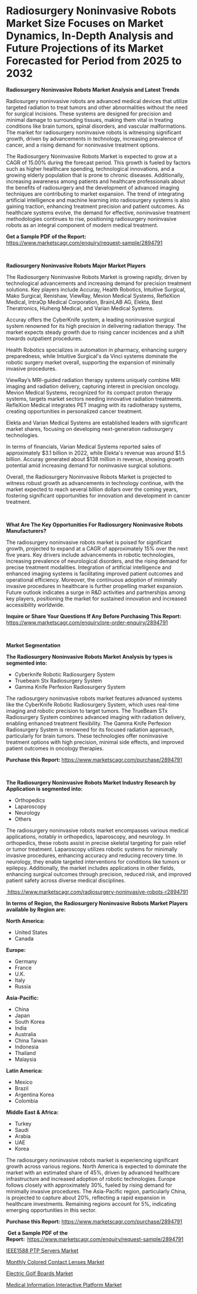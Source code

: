<p><h1>Radiosurgery Noninvasive Robots Market Size Focuses on Market Dynamics, In-Depth Analysis and Future Projections of its Market Forecasted for Period from 2025 to 2032</h1></p><p><strong>Radiosurgery Noninvasive Robots Market Analysis and Latest Trends</strong></p>
<p><p>Radiosurgery noninvasive robots are advanced medical devices that utilize targeted radiation to treat tumors and other abnormalities without the need for surgical incisions. These systems are designed for precision and minimal damage to surrounding tissues, making them vital in treating conditions like brain tumors, spinal disorders, and vascular malformations. The market for radiosurgery noninvasive robots is witnessing significant growth, driven by advancements in technology, increasing prevalence of cancer, and a rising demand for noninvasive treatment options.</p><p>The Radiosurgery Noninvasive Robots Market is expected to grow at a CAGR of 15.00% during the forecast period. This growth is fueled by factors such as higher healthcare spending, technological innovations, and a growing elderly population that is prone to chronic diseases. Additionally, increasing awareness among patients and healthcare professionals about the benefits of radiosurgery and the development of advanced imaging techniques are contributing to market expansion. The trend of integrating artificial intelligence and machine learning into radiosurgery systems is also gaining traction, enhancing treatment precision and patient outcomes. As healthcare systems evolve, the demand for effective, noninvasive treatment methodologies continues to rise, positioning radiosurgery noninvasive robots as an integral component of modern medical treatment.</p></p>
<p><strong>Get a Sample PDF of the Report:&nbsp;</strong> <a href="https://www.marketscagr.com/enquiry/request-sample/2894791?utm_campaign=2010&utm_medium=2&utm_source=Github&utm_content=ia&utm_term=15032025&utm_id=radiosurgery-noninvasive-robots">https://www.marketscagr.com/enquiry/request-sample/2894791</a></p>
<p>&nbsp;</p>
<p><strong>Radiosurgery Noninvasive Robots Major Market Players</strong></p>
<p><p>The Radiosurgery Noninvasive Robots Market is growing rapidly, driven by technological advancements and increasing demand for precision treatment solutions. Key players include Accuray, Health Robotics, Intuitive Surgical, Mako Surgical, Renishaw, ViewRay, Mevion Medical Systems, RefleXion Medical, IntraOp Medical Corporation, BrainLAB AG, Elekta, Best Theratronics, Huiheng Medical, and Varian Medical Systems.</p><p>Accuray offers the CyberKnife system, a leading noninvasive surgical system renowned for its high precision in delivering radiation therapy. The market expects steady growth due to rising cancer incidences and a shift towards outpatient procedures.</p><p>Health Robotics specializes in automation in pharmacy, enhancing surgery preparedness, while Intuitive Surgical's da Vinci systems dominate the robotic surgery market overall, supporting the expansion of minimally invasive procedures.</p><p>ViewRay’s MRI-guided radiation therapy systems uniquely combine MRI imaging and radiation delivery, capturing interest in precision oncology. Mevion Medical Systems, recognized for its compact proton therapy systems, targets market sectors needing innovative radiation treatments. RefleXion Medical integrates PET imaging with its radiotherapy systems, creating opportunities in personalized cancer treatment.</p><p>Elekta and Varian Medical Systems are established leaders with significant market shares, focusing on developing next-generation radiosurgery technologies.</p><p>In terms of financials, Varian Medical Systems reported sales of approximately $3.1 billion in 2022, while Elekta's revenue was around $1.5 billion. Accuray generated about $138 million in revenue, showing growth potential amid increasing demand for noninvasive surgical solutions.</p><p>Overall, the Radiosurgery Noninvasive Robots Market is projected to witness robust growth as advancements in technology continue, with the market expected to reach several billion dollars over the coming years, fostering significant opportunities for innovation and development in cancer treatment.</p></p>
<p>&nbsp;</p>
<p><strong>What Are The Key Opportunities For Radiosurgery Noninvasive Robots Manufacturers?</strong></p>
<p><p>The radiosurgery noninvasive robots market is poised for significant growth, projected to expand at a CAGR of approximately 15% over the next five years. Key drivers include advancements in robotic technologies, increasing prevalence of neurological disorders, and the rising demand for precise treatment modalities. Integration of artificial intelligence and enhanced imaging systems is facilitating improved patient outcomes and operational efficiency. Moreover, the continuous adoption of minimally invasive procedures in healthcare is further propelling market expansion. Future outlook indicates a surge in R&D activities and partnerships among key players, positioning the market for sustained innovation and increased accessibility worldwide.</p></p>
<p><strong>Inquire or Share Your Questions If Any Before Purchasing This Report:</strong> <a href="https://www.marketscagr.com/enquiry/pre-order-enquiry/2894791?utm_campaign=2010&utm_medium=2&utm_source=Github&utm_content=ia&utm_term=15032025&utm_id=radiosurgery-noninvasive-robots">https://www.marketscagr.com/enquiry/pre-order-enquiry/2894791</a></p>
<p>&nbsp;</p>
<p><strong>Market Segmentation</strong></p>
<p><strong>The Radiosurgery Noninvasive Robots Market Analysis by types is segmented into:</strong></p>
<p><ul><li>Cyberknife Robotic Radiosurgery System</li><li>Truebeam Stx Radiosurgery System</li><li>Gamma Knife Perfexion Radiosurgery System</li></ul></p>
<p><p>The radiosurgery noninvasive robots market features advanced systems like the CyberKnife Robotic Radiosurgery System, which uses real-time imaging and robotic precision to target tumors. The TrueBeam STx Radiosurgery System combines advanced imaging with radiation delivery, enabling enhanced treatment flexibility. The Gamma Knife Perfexion Radiosurgery System is renowned for its focused radiation approach, particularly for brain tumors. These technologies offer noninvasive treatment options with high precision, minimal side effects, and improved patient outcomes in oncology therapies.</p></p>
<p><strong>Purchase this Report:&nbsp;</strong><a href="https://www.marketscagr.com/purchase/2894791?utm_campaign=2010&utm_medium=2&utm_source=Github&utm_content=ia&utm_term=15032025&utm_id=radiosurgery-noninvasive-robots">https://www.marketscagr.com/purchase/2894791</a></p>
<p>&nbsp;</p>
<p><strong>The Radiosurgery Noninvasive Robots Market Industry Research by Application is segmented into:</strong></p>
<p><ul><li>Orthopedics</li><li>Laparoscopy</li><li>Neurology</li><li>Others</li></ul></p>
<p><p>The radiosurgery noninvasive robots market encompasses various medical applications, notably in orthopedics, laparoscopy, and neurology. In orthopedics, these robots assist in precise skeletal targeting for pain relief or tumor treatment. Laparoscopy utilizes robotic systems for minimally invasive procedures, enhancing accuracy and reducing recovery time. In neurology, they enable targeted interventions for conditions like tumors or epilepsy. Additionally, the market includes applications in other fields, enhancing surgical outcomes through precision, reduced risk, and improved patient safety across diverse medical disciplines.</p></p>
<p><a href="https://www.marketscagr.com/radiosurgery-noninvasive-robots-r2894791?utm_campaign=2010&utm_medium=2&utm_source=Github&utm_content=ia&utm_term=15032025&utm_id=radiosurgery-noninvasive-robots">&nbsp;https://www.marketscagr.com/radiosurgery-noninvasive-robots-r2894791</a></p>
<p><strong>In terms of Region, the Radiosurgery Noninvasive Robots Market Players available by Region are:</strong></p>
<p>
    <p> <strong> North America: </strong>
        <ul>
            <li>United States</li>
            <li>Canada</li>
        </ul>
        </p> 
    <p> <strong> Europe: </strong>
        <ul>
            <li>Germany</li>
            <li>France</li>
            <li>U.K.</li>
            <li>Italy</li>
            <li>Russia</li>
        </ul>
        </p> 
    <p> <strong> Asia-Pacific: </strong>
        <ul>
            <li>China</li>
            <li>Japan</li>
            <li>South Korea</li>
            <li>India</li>
            <li>Australia</li>
            <li>China Taiwan</li>
            <li>Indonesia</li>
            <li>Thailand</li>
            <li>Malaysia</li>
        </ul>
        </p> 
    <p> <strong> Latin America: </strong>
        <ul>
            <li>Mexico</li>
            <li>Brazil</li>
            <li>Argentina Korea</li>
            <li>Colombia</li>
        </ul>
        </p> 
    <p> <strong> Middle East & Africa: </strong>
        <ul>
            <li>Turkey</li>
            <li>Saudi</li>
            <li>Arabia</li>
            <li>UAE</li>
            <li>Korea</li>
        </ul>
    </p>
    </p>
<p><p>The radiosurgery noninvasive robots market is experiencing significant growth across various regions. North America is expected to dominate the market with an estimated share of 45%, driven by advanced healthcare infrastructure and increased adoption of robotic technologies. Europe follows closely with approximately 30%, fueled by rising demand for minimally invasive procedures. The Asia-Pacific region, particularly China, is projected to capture about 20%, reflecting a rapid expansion in healthcare investments. Remaining regions account for 5%, indicating emerging opportunities in this sector.</p></p>
<p><strong>Purchase this Report: </strong><a href="https://www.marketscagr.com/purchase/2894791?utm_campaign=2010&utm_medium=2&utm_source=Github&utm_content=ia&utm_term=15032025&utm_id=radiosurgery-noninvasive-robots">https://www.marketscagr.com/purchase/2894791</a></p>
<p>&nbsp;<strong>Get a Sample PDF of the Report:&nbsp;&nbsp;</strong><a href="https://www.marketscagr.com/enquiry/request-sample/2894791?utm_campaign=2010&utm_medium=2&utm_source=Github&utm_content=ia&utm_term=15032025&utm_id=radiosurgery-noninvasive-robots">https://www.marketscagr.com/enquiry/request-sample/2894791</a></p>
<p><strong></strong></p>
<p><p><a href="https://github.com/ildyduedu/Market-Research-Report-List-1/blob/main/ieee1588-ptp-servers-market.md?utm_campaign=2010&utm_medium=2&utm_source=Github&utm_content=ia&utm_term=15032025&utm_id=radiosurgery-noninvasive-robots">IEEE1588 PTP Servers Market</a></p><p><a href="https://github.com/BryceTownsendr/Market-Research-Report-List-7/blob/main/monthly-colored-contact-lenses-market.md?utm_campaign=2010&utm_medium=2&utm_source=Github&utm_content=ia&utm_term=15032025&utm_id=radiosurgery-noninvasive-robots">Monthly Colored Contact Lenses Market</a></p><p><a href="https://github.com/diosohusch6x/Market-Research-Report-List-1/blob/main/electric-golf-boards-market.md?utm_campaign=2010&utm_medium=2&utm_source=Github&utm_content=ia&utm_term=15032025&utm_id=radiosurgery-noninvasive-robots">Electric Golf Boards Market</a></p><p><a href="https://github.com/oduorsarath9/Market-Research-Report-List-1/blob/main/medical-information-interactive-platform-market.md?utm_campaign=2010&utm_medium=2&utm_source=Github&utm_content=ia&utm_term=15032025&utm_id=radiosurgery-noninvasive-robots">Medical Information Interactive Platform Market</a></p></p>